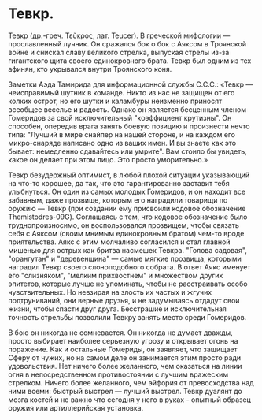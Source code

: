 # Тевкр.

Тевкр (др.-греч. Τεῦκρος, лат. Teucer). В греческой мифологии — прославленный лучник. Он сражался бок о бок с Аяксом в Троянской войне и снискал славу великого стрелка, выпуская стрелы из-за гигантского щита своего единокровного брата. Тевкр был одним из тех афинян, кто укрывался внутри Троянского коня.

Заметки Аэда Тамирида для информационной службы С.С.С.: «Тевкр — неисправимый шутник в команде. Никто из нас не защищен от его колких острот, но его шутки и каламбуры неизменно приносят всеобщее веселье и радость. Однако он является бесценным членом Гомеридов за свой исключительный "коэффициент крутизны". Он способен, опередив врага занять боевую позицию и произнести нечто типа: "Лучший в мире снайпер на нашей стороне, и на каждом его микро-снаряде написано одно из ваших имен. И вы знаете как это бывает: немедленно сдавайтесь или умрите". Вам стоило бы увидеть, какое он делает при этом лицо. Это просто уморительно.»

Тевкр безудержный оптимист, в любой плохой ситуации указывающий на что-то хорошее, да так, что это гарантированно заставит тебя улыбнуться. Он один из самых молодых Гомеридов, и он находит все забавным, даже прозвище, которым его наградили товарищи по оружию — Тевкр (при создании ему присвоили кодовое обозначение Themistodres-09G). Соглашаясь с тем, что кодовое обозначение было труднопроизносимо, он воспользовался прозвищем, чтобы связать себя с Аяксом (своим мнимым единокровным братом) чем-то вроде приятельства. Аякс с этим молчаливо согласился и стал главной мишенью для острых как бритва насмешек Тевкра. "Голова садовая", "орангутан" и "деревенщина" — самые мягкие прозвища, которыми наградил Тевкр своего слоноподобного собрата. В ответ Аякс именует его "слизняком", "мелким прихвостнем" и множеством других эпитетов, которые лучше не упоминать, чтобы не расстраивать особо чувствительных. Но невзирая на злость их частых и жгучих подтруниваний, они верные друзья, и не задумываясь отдадут свои жизни, чтобы спасти друг друга. Бесстрашие и исключительная точность стрельбы позволили Тевкру занять место среди Гомеридов.

В бою он никогда не сомневается. Он никогда не думает дважды, просто выбирает наиболее серьезную угрозу и открывает огонь на поражение. Как и остальные Гомериды, он заявляет, что защищает Сферу от чужих, но на самом деле он занимается этим просто ради удовольствия. Нет ничего более желанного, чем оказаться на линии огня в непосредственном противостоянии с лучшим вражеским стрелком. Ничего более желанного, чем эйфория от превосходства над ними всеми: быстрый выстрел — лучший выстрел. Тевкр дуэлянт до мозга костей и не важно что сегодня у него в руках - опытный образец оружия или артиллерийская установка.


